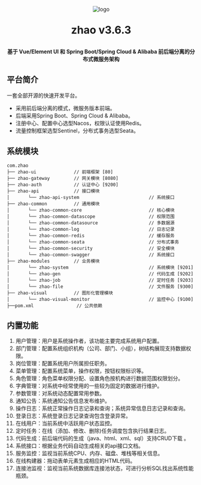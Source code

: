 <p align="center">
	<img alt="logo" src="https://oscimg.oschina.net/oscnet/up-b99b286755aef70355a7084753f89cdb7c9.png">
</p>
<h1 align="center" style="margin: 30px 0 30px; font-weight: bold;">zhao v3.6.3</h1>
<h4 align="center">基于 Vue/Element UI 和 Spring Boot/Spring Cloud & Alibaba 前后端分离的分布式微服务架构</h4>


## 平台简介

一套全部开源的快速开发平台。

* 采用前后端分离的模式，微服务版本前端。
* 后端采用Spring Boot、Spring Cloud & Alibaba。
* 注册中心、配置中心选型Nacos，权限认证使用Redis。
* 流量控制框架选型Sentinel，分布式事务选型Seata。


## 系统模块

~~~
com.zhao     
├── zhao-ui              // 前端框架 [80]
├── zhao-gateway         // 网关模块 [8080]
├── zhao-auth            // 认证中心 [9200]
├── zhao-api             // 接口模块
│       └── zhao-api-system                          // 系统接口
├── zhao-common          // 通用模块
│       └── zhao-common-core                         // 核心模块
│       └── zhao-common-datascope                    // 权限范围
│       └── zhao-common-datasource                   // 多数据源
│       └── zhao-common-log                          // 日志记录
│       └── zhao-common-redis                        // 缓存服务
│       └── zhao-common-seata                        // 分布式事务
│       └── zhao-common-security                     // 安全模块
│       └── zhao-common-swagger                      // 系统接口
├── zhao-modules         // 业务模块
│       └── zhao-system                              // 系统模块 [9201]
│       └── zhao-gen                                 // 代码生成 [9202]
│       └── zhao-job                                 // 定时任务 [9203]
│       └── zhao-file                                // 文件服务 [9300]
├── zhao-visual          // 图形化管理模块
│       └── zhao-visual-monitor                      // 监控中心 [9100]
├──pom.xml                // 公共依赖
~~~


## 内置功能

1.  用户管理：用户是系统操作者，该功能主要完成系统用户配置。
2.  部门管理：配置系统组织机构（公司、部门、小组），树结构展现支持数据权限。
3.  岗位管理：配置系统用户所属担任职务。
4.  菜单管理：配置系统菜单，操作权限，按钮权限标识等。
5.  角色管理：角色菜单权限分配、设置角色按机构进行数据范围权限划分。
6.  字典管理：对系统中经常使用的一些较为固定的数据进行维护。
7.  参数管理：对系统动态配置常用参数。
8.  通知公告：系统通知公告信息发布维护。
9.  操作日志：系统正常操作日志记录和查询；系统异常信息日志记录和查询。
10. 登录日志：系统登录日志记录查询包含登录异常。
11. 在线用户：当前系统中活跃用户状态监控。
12. 定时任务：在线（添加、修改、删除)任务调度包含执行结果日志。
13. 代码生成：前后端代码的生成（java、html、xml、sql）支持CRUD下载 。
14. 系统接口：根据业务代码自动生成相关的api接口文档。
15. 服务监控：监视当前系统CPU、内存、磁盘、堆栈等相关信息。
16. 在线构建器：拖动表单元素生成相应的HTML代码。
17. 连接池监视：监视当前系统数据库连接池状态，可进行分析SQL找出系统性能瓶颈。